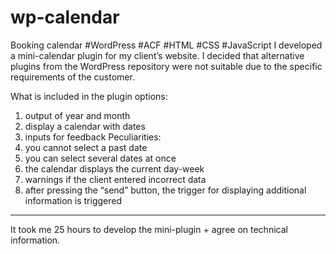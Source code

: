 # wp-calendar
Booking calendar
#WordPress #ACF #HTML #CSS #JavaScript 
I developed a mini-calendar plugin for my client’s website.
I decided that alternative plugins from the WordPress repository were not suitable due to the specific requirements of the customer.

What is included in the plugin options:
1) output of year and month
2) display a calendar with dates
3) inputs for feedback
Peculiarities:
1) you cannot select a past date
2) you can select several dates at once
3) the calendar displays the current day-week
4) warnings if the client entered incorrect data 
5) after pressing the “send” button, the trigger for displaying additional information is triggered

---

It took me 25 hours to develop the mini-plugin + agree on technical information.

